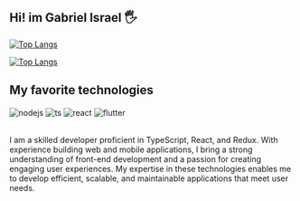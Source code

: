 ## Hi! im Gabriel Israel 🖐️


[![Top Langs](https://github-readme-stats.vercel.app/api/top-langs/?username=gabrielisraell&hide_progress=true&theme=dracula)](https://github.com/gabrielisraell/github-readme-stats)

[![Top Langs](https://github-readme-stats.vercel.app/api/top-langs/?username=gabrielisraell&theme=dracula&exclude_repo=github-readme-stats,gabrielisraell.github.io)](https://github.com/anuraghazra/github-readme-stats)


## My favorite technologies

<div style="display: inline_block">
 <img align="center" alt="nodejs" src="https://img.shields.io/badge/Node.js-43853D?style=for-the-badge&logo=node.js&logoColor=white" />
  <img align="center" alt="ts" src="https://img.shields.io/badge/TypeScript-007ACC?style=for-the-badge&logo=typescript&logoColor=white" />
  <img align="center" alt="react" src="https://img.shields.io/badge/React-20232A?style=for-the-badge&logo=react&logoColor=61DAFB" />
  <img align="center" alt="flutter" src="https://img.shields.io/badge/Flutter-02569B?style=for-the-badge&logo=flutter&logoColor=white" />
</div><br/>


I am a skilled developer proficient in TypeScript, React, and Redux. With experience building web and mobile applications, I bring a strong understanding of front-end development and a passion for creating engaging user experiences. My expertise in these technologies enables me to develop efficient, scalable, and maintainable applications that meet user needs.
